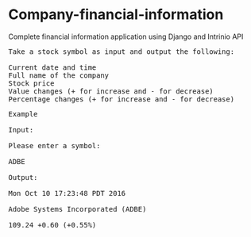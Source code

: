 # Company-financial-information
Complete financial information application using Django and Intrinio API

<pre>
Take a stock symbol as input and output the following:

Current date and time
Full name of the company
Stock price
Value changes (+ for increase and - for decrease)
Percentage changes (+ for increase and - for decrease)
</pre>

<pre>
Example

Input:

Please enter a symbol:

ADBE

Output:

Mon Oct 10 17:23:48 PDT 2016

Adobe Systems Incorporated (ADBE)

109.24 +0.60 (+0.55%)

</pre>
